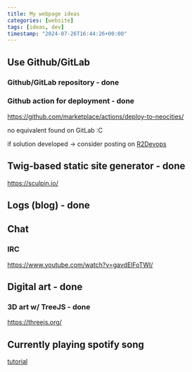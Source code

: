 ```yaml
---
title: My webpage ideas
categories: [website]
tags: [ideas, dev]
timestamp: "2024-07-26T16:44:26+00:00"
---
```


## Use Github/GitLab
### Github/GitLab repository - done
### Github action for deployment - done
https://github.com/marketplace/actions/deploy-to-neocities/

no equivalent found on GitLab :C

if solution developed -> consider posting on [R2Devops](https://r2devops.io/marketplace)

## Twig-based static site generator - done
https://sculpin.io/

## Logs (blog) - done

## Chat

### IRC
https://www.youtube.com/watch?v=gavdElFoTWI/

## Digital art - done
### 3D art w/ TreeJS - done
https://threejs.org/
## Currently playing spotify song
[tutorial](https://medium.com/@alagappan.dev/create-a-now-playing-widget-using-the-spotify-web-api-in-react-a6cb564ed923)
